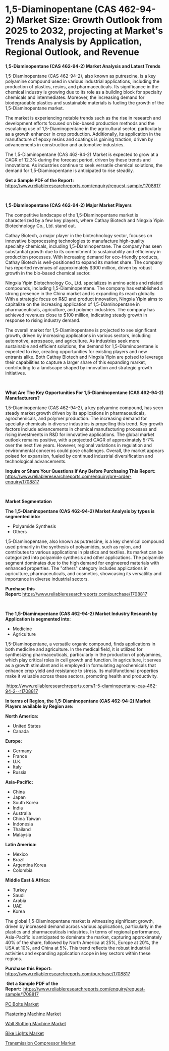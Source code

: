 <p><h1>1,5-Diaminopentane (CAS 462-94-2) Market Size: Growth Outlook from 2025 to 2032, projecting at Market's Trends Analysis by Application, Regional Outlook, and Revenue</h1></p><p><strong>1,5-Diaminopentane (CAS 462-94-2) Market Analysis and Latest Trends</strong></p>
<p><p>1,5-Diaminopentane (CAS 462-94-2), also known as putrescine, is a key polyamine compound used in various industrial applications, including the production of plastics, resins, and pharmaceuticals. Its significance in the chemical industry is growing due to its role as a building block for specialty chemicals and intermediates. Moreover, the increasing demand for biodegradable plastics and sustainable materials is fueling the growth of the 1,5-Diaminopentane market.</p><p>The market is experiencing notable trends such as the rise in research and development efforts focused on bio-based production methods and the escalating use of 1,5-Diaminopentane in the agricultural sector, particularly as a growth enhancer in crop production. Additionally, its application in the manufacture of epoxy resins and coatings is gaining traction, driven by advancements in construction and automotive industries.</p><p>The 1,5-Diaminopentane (CAS 462-94-2) Market is expected to grow at a CAGR of 12.3% during the forecast period, driven by these trends and innovations. As industries continue to seek versatile chemical solutions, the demand for 1,5-Diaminopentane is anticipated to rise steadily.</p></p>
<p><strong>Get a Sample PDF of the Report:&nbsp;</strong> <a href="https://www.reliableresearchreports.com/enquiry/request-sample/1708817?utm_campaign=8&utm_medium=2&utm_source=Github&utm_content=ia&utm_term=10012025&utm_id=15-diaminopentane-cas-462-94-2">https://www.reliableresearchreports.com/enquiry/request-sample/1708817</a></p>
<p>&nbsp;</p>
<p><strong>1,5-Diaminopentane (CAS 462-94-2) Major Market Players</strong></p>
<p><p>The competitive landscape of the 1,5-Diaminopentane market is characterized by a few key players, where Cathay Biotech and Ningxia Yipin Biotechnology Co., Ltd. stand out.</p><p>Cathay Biotech, a major player in the biotechnology sector, focuses on innovative bioprocessing technologies to manufacture high-quality specialty chemicals, including 1,5-Diaminopentane. The company has seen substantial growth due to its commitment to sustainability and efficiency in production processes. With increasing demand for eco-friendly products, Cathay Biotech is well-positioned to expand its market share. The company has reported revenues of approximately $300 million, driven by robust growth in the bio-based chemical sector.</p><p>Ningxia Yipin Biotechnology Co., Ltd. specializes in amino acids and related compounds, including 1,5-Diaminopentane. The company has established a strong presence in the China market and is expanding its reach globally. With a strategic focus on R&D and product innovation, Ningxia Yipin aims to capitalize on the increasing application of 1,5-Diaminopentane in pharmaceuticals, agriculture, and polymer industries. The company has achieved revenues close to $100 million, indicating steady growth in response to rising industry demand.</p><p>The overall market for 1,5-Diaminopentane is projected to see significant growth, driven by increasing applications in various sectors, including automotive, aerospace, and agriculture. As industries seek more sustainable and efficient solutions, the demand for 1,5-Diaminopentane is expected to rise, creating opportunities for existing players and new entrants alike. Both Cathay Biotech and Ningxia Yipin are poised to leverage their capabilities to capture a larger share of this expanding market, contributing to a landscape shaped by innovation and strategic growth initiatives.</p></p>
<p>&nbsp;</p>
<p><strong>What Are The Key Opportunities For 1,5-Diaminopentane (CAS 462-94-2) Manufacturers?</strong></p>
<p><p>1,5-Diaminopentane (CAS 462-94-2), a key polyamine compound, has seen steady market growth driven by its applications in pharmaceuticals, agrochemicals, and polymer production. The increasing demand for specialty chemicals in diverse industries is propelling this trend. Key growth factors include advancements in chemical manufacturing processes and rising investments in R&D for innovative applications. The global market outlook remains positive, with a projected CAGR of approximately 5-7% over the next five years. However, regional variations in regulation and environmental concerns could pose challenges. Overall, the market appears poised for expansion, fueled by continued industrial diversification and technological advancements.</p></p>
<p><strong>Inquire or Share Your Questions If Any Before Purchasing This Report:</strong> <a href="https://www.reliableresearchreports.com/enquiry/pre-order-enquiry/1708817?utm_campaign=8&utm_medium=2&utm_source=Github&utm_content=ia&utm_term=10012025&utm_id=15-diaminopentane-cas-462-94-2">https://www.reliableresearchreports.com/enquiry/pre-order-enquiry/1708817</a></p>
<p>&nbsp;</p>
<p><strong>Market Segmentation</strong></p>
<p><strong>The 1,5-Diaminopentane (CAS 462-94-2) Market Analysis by types is segmented into:</strong></p>
<p><ul><li>Polyamide Synthesis</li><li>Others</li></ul></p>
<p><p>1,5-Diaminopentane, also known as putrescine, is a key chemical compound used primarily in the synthesis of polyamides, such as nylon, and contributes to various applications in plastics and textiles. Its market can be categorized into polyamide synthesis and other applications. The polyamide segment dominates due to the high demand for engineered materials with enhanced properties. The "others" category includes applications in agriculture, pharmaceuticals, and cosmetics, showcasing its versatility and importance in diverse industrial sectors.</p></p>
<p><strong>Purchase this Report:&nbsp;</strong><a href="https://www.reliableresearchreports.com/purchase/1708817?utm_campaign=8&utm_medium=2&utm_source=Github&utm_content=ia&utm_term=10012025&utm_id=15-diaminopentane-cas-462-94-2">https://www.reliableresearchreports.com/purchase/1708817</a></p>
<p>&nbsp;</p>
<p><strong>The 1,5-Diaminopentane (CAS 462-94-2) Market Industry Research by Application is segmented into:</strong></p>
<p><ul><li>Medicine</li><li>Agriculture</li></ul></p>
<p><p>1,5-Diaminopentane, a versatile organic compound, finds applications in both medicine and agriculture. In the medical field, it is utilized for synthesizing pharmaceuticals, particularly in the production of polyamines, which play critical roles in cell growth and function. In agriculture, it serves as a growth stimulant and is employed in formulating agrochemicals that enhance crop yield and resistance to stress. Its multifunctional properties make it valuable across these sectors, promoting health and productivity.</p></p>
<p><a href="https://www.reliableresearchreports.com/1-5-diaminopentane-cas-462-94-2--r1708817?utm_campaign=8&utm_medium=2&utm_source=Github&utm_content=ia&utm_term=10012025&utm_id=15-diaminopentane-cas-462-94-2">&nbsp;https://www.reliableresearchreports.com/1-5-diaminopentane-cas-462-94-2--r1708817</a></p>
<p><strong>In terms of Region, the 1,5-Diaminopentane (CAS 462-94-2) Market Players available by Region are:</strong></p>
<p>
    <p> <strong> North America: </strong>
        <ul>
            <li>United States</li>
            <li>Canada</li>
        </ul>
        </p> 
    <p> <strong> Europe: </strong>
        <ul>
            <li>Germany</li>
            <li>France</li>
            <li>U.K.</li>
            <li>Italy</li>
            <li>Russia</li>
        </ul>
        </p> 
    <p> <strong> Asia-Pacific: </strong>
        <ul>
            <li>China</li>
            <li>Japan</li>
            <li>South Korea</li>
            <li>India</li>
            <li>Australia</li>
            <li>China Taiwan</li>
            <li>Indonesia</li>
            <li>Thailand</li>
            <li>Malaysia</li>
        </ul>
        </p> 
    <p> <strong> Latin America: </strong>
        <ul>
            <li>Mexico</li>
            <li>Brazil</li>
            <li>Argentina Korea</li>
            <li>Colombia</li>
        </ul>
        </p> 
    <p> <strong> Middle East & Africa: </strong>
        <ul>
            <li>Turkey</li>
            <li>Saudi</li>
            <li>Arabia</li>
            <li>UAE</li>
            <li>Korea</li>
        </ul>
    </p>
    </p>
<p><p>The global 1,5-Diaminopentane market is witnessing significant growth, driven by increased demand across various applications, particularly in the plastics and pharmaceuticals industries. In terms of regional performance, Asia-Pacific is anticipated to dominate the market, capturing approximately 40% of the share, followed by North America at 25%, Europe at 20%, the USA at 10%, and China at 5%. This trend reflects the robust industrial activities and expanding application scope in key sectors within these regions.</p></p>
<p><strong>Purchase this Report: </strong><a href="https://www.reliableresearchreports.com/purchase/1708817?utm_campaign=8&utm_medium=2&utm_source=Github&utm_content=ia&utm_term=10012025&utm_id=15-diaminopentane-cas-462-94-2">https://www.reliableresearchreports.com/purchase/1708817</a></p>
<p>&nbsp;<strong>Get a Sample PDF of the Report:&nbsp;&nbsp;</strong><a href="https://www.reliableresearchreports.com/enquiry/request-sample/1708817?utm_campaign=8&utm_medium=2&utm_source=Github&utm_content=ia&utm_term=10012025&utm_id=15-diaminopentane-cas-462-94-2">https://www.reliableresearchreports.com/enquiry/request-sample/1708817</a></p>
<p><strong></strong></p>
<p><p><a href="https://github.com/wileonie19657/Market-Research-Report-List-1/blob/main/pc-bolts-market.md?utm_campaign=8&utm_medium=2&utm_source=Github&utm_content=ia&utm_term=10012025&utm_id=15-diaminopentane-cas-462-94-2">PC Bolts Market</a></p><p><a href="https://github.com/mcfred89/Market-Research-Report-List-1/blob/main/plastering-machine-market.md?utm_campaign=8&utm_medium=2&utm_source=Github&utm_content=ia&utm_term=10012025&utm_id=15-diaminopentane-cas-462-94-2">Plastering Machine Market</a></p><p><a href="https://github.com/comasnickie/Market-Research-Report-List-1/blob/main/wall-slotting-machine-market.md?utm_campaign=8&utm_medium=2&utm_source=Github&utm_content=ia&utm_term=10012025&utm_id=15-diaminopentane-cas-462-94-2">Wall Slotting Machine Market</a></p><p><a href="https://github.com/toldenargelia86/Market-Research-Report-List-1/blob/main/bike-lights-market.md?utm_campaign=8&utm_medium=2&utm_source=Github&utm_content=ia&utm_term=10012025&utm_id=15-diaminopentane-cas-462-94-2">Bike Lights Market</a></p><p><a href="https://github.com/bornergabrielle89/Market-Research-Report-List-1/blob/main/transmission-compressor-market.md?utm_campaign=8&utm_medium=2&utm_source=Github&utm_content=ia&utm_term=10012025&utm_id=15-diaminopentane-cas-462-94-2">Transmission Compressor Market</a></p></p>